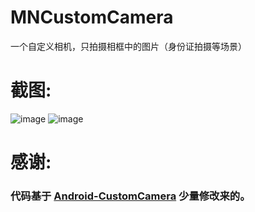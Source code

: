 # MNCustomCamera
一个自定义相机，只拍摄相框中的图片（身份证拍摄等场景）

# 截图:
![image](https://github.com/maning0303/MNCustomCamera/blob/master/screenshots/mn_customcamera_screenshot_001.png)
![image](https://github.com/maning0303/MNCustomCamera/blob/master/screenshots/mn_customcamera_screenshot_002.png)



# 感谢:
### 代码基于 [Android-CustomCamera](https://github.com/jinguangyue/Android-CustomCamera) 少量修改来的。


